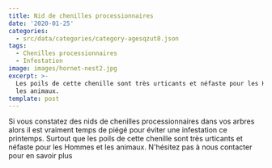 ```yaml
---
title: Nid de chenilles processionnaires
date: '2020-01-25'
categories:
  - src/data/categories/category-agesqzut8.json
tags:
  - Chenilles processionnaires
  - Infestation
image: images/hornet-nest2.jpg
excerpt: >-
  Les poils de cette chenille sont très urticants et néfaste pour les Hommes et
  les animaux.
template: post
---
```

Si vous constatez des nids de chenilles processionnaires dans vos arbres alors il est vraiment temps de piégé pour éviter une infestation ce printemps. Surtout que les poils de cette chenille sont très urticants et néfaste pour les Hommes et les animaux.
N'hésitez pas à nous contacter pour en savoir plus